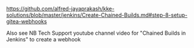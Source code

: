 https://github.com/alfred-jayaprakash/kke-solutions/blob/master/jenkins/Create-Chained-Builds.md#step-8-setup-gitea-webhooks

Also see NB Tech Support youtube channel video for "Chained Builds in Jenkins" to create a webhook
